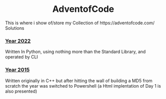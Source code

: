 <h1 align="center">AdventofCode</h1>
This is where i show of/store my Collection of https://adventofcode.com/ Solutions

### [Year 2022](/2022)
Written In Python, using nothing more than the Standard Library, and operated by CLI

### [Year 2015](/2015)
Written originally in C++ but after hitting the wall of building a MD5 from scratch the year was switched to Powershell (a Html implentation of Day 1 is also presented)
